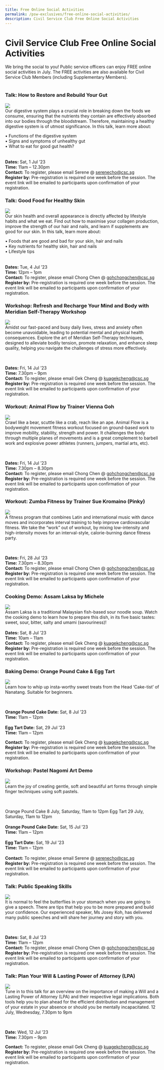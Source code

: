 ```yaml
---
title: Free Online Social Activities
permalink: /psw-exclusives/free-online-social-activities/
description: Civil Service Club Free Online Social Activities
---
```

# Civil Service Club Free Online Social Activities

We bring the social to you! Public service officers can enjoy FREE online social activities in July. The FREE activities are also available for Civil Service Club Members (including Supplementary Members). 
<br>
<br>



### Talk: How to Restore and Rebuild Your Gut 
![](/images/CSC_Social_Yoga.png)
<br>
Our digestive system plays a crucial role in breaking down the foods we consume, ensuring that the nutrients they contain are effectively absorbed into our bodies through the bloodstream. Therefore, maintaining a healthy digestive system is of utmost significance. In this talk, learn more about:

• Functions of the digestive system <br>
• Signs and symptoms of unhealthy gut <br>
• What to eat for good gut health?<br>
<br><br>
**Dates:** Sat, 1 Jul ’23 <br>**Time:** 11am – 12.30pm<br>**Contact:** To register, please email   Serene @ <a href="mailto:serenecho@csc.sg">serenecho@csc.sg</a> <br>**Register by:** Pre-registration is required one week before the session. The event link will be emailed to participants upon confirmation of your registration.



### Talk: Good Food for Healthy Skin
![](/images/CSC_Social_Yoga.png)
<br>
Our skin health and overall appearance is directly affected by lifestyle habits and what we eat. Find out how to maximise your collagen production, improve the strength of our hair and nails, and learn if supplements are good for our skin. In this talk, learn more about:

• Foods that are good and bad for your skin, hair and nails <br>
• Key nutrients for healthy skin, hair and nails  <br>
• Lifestyle tips<br>
<br><br>
**Dates:** Tue, 4 Jul ’23 <br>**Time:** 12pm – 1pm<br>**Contact:** To register, please email Chong Chen @ <a href="mailto:gohchongchen@csc.sg">gohchongchen@csc.sg</a> <br>**Register by:** Pre-registration is required one week before the session. The event link will be emailed to participants upon confirmation of your registration.


### Workshop: Refresh and Recharge Your Mind and Body with Meridian Self-Therapy Workshop
![](/images/CSC_Social_Yoga.png)
<br>
Amidst our fast-paced and busy daily lives, stress and anxiety often become unavoidable, leading to potential mental and physical health consequences. Explore the art of Meridian Self-Therapy techniques, designed to alleviate bodily tension, promote relaxation, and enhance sleep quality, helping you navigate the challenges of stress more effectively.

<br><br>
**Dates:** Fri, 14 Jul ’23 <br>**Time:** 7.30pm – 9pm<br>**Contact:** To register, please email Gek Cheng @ <a href="mailto:kuagekcheng@csc.sg">kuagekcheng@csc.sg</a> <br>**Register by:** Pre-registration is required one week before the session. The event link will be emailed to participants upon confirmation of your registration.



### Workout: Animal Flow by Trainer Vienna Goh
![](/images/CSC_Social_Yoga.png)
<br>
Crawl like a bear, scuttle like a crab, reach like an ape. Animal Flow is a bodyweight movement fitness workout focused on ground-based work to improve mobility, stability, strength and power. It challenges the body through multiple planes of movements and is a great complement to barbell work and explosive power athletes (runners, jumpers, martial arts, etc).

<br><br>
**Dates:** Fri, 14 Jul ’23 <br>**Time:** 7.30pm – 8.30pm<br>**Contact:** To register, please email Chong Chen @ <a href="mailto:gohchongchen@csc.sg">gohchongchen@csc.sg</a> <br>**Register by:** Pre-registration is required one week before the session. The event link will be emailed to participants upon confirmation of your registration.



### Workout: Zumba Fitness by Trainer Sue Kromaino (Pinky)
![](/images/CSC_Social_Yoga.png)
<br>
A fitness program that combines Latin and international music with dance moves and incorporates interval training to help improve cardiovascular fitness. We take the “work” out of workout, by mixing low-intensity and high-intensity moves for an interval-style, calorie-burning dance fitness party.

<br><br>
**Dates:** Fri, 28 Jul ’23 <br>**Time:** 7.30pm – 8.30pm<br>**Contact:** To register, please email Chong Chen @ <a href="mailto:gohchongchen@csc.sg">gohchongchen@csc.sg</a> <br>**Register by:** Pre-registration is required one week before the session. The event link will be emailed to participants upon confirmation of your registration.


### Cooking Demo: Assam Laksa by Michele
![](/images/CSC_Social_Yoga.png)
<br>
Assam Laksa is a traditional Malaysian fish-based sour noodle soup. Watch the cooking demo to learn how to prepare this dish, in its five basic tastes: sweet, sour, bitter, salty and umami (savouriness)!
<br><br>
**Dates:** Sat, 8 Jul ’23 <br>**Time:** 10am – 11am<br>**Contact:** To register, please email Gek Cheng @ <a href="mailto:kuagekcheng@csc.sg">kuagekcheng@csc.sg</a> <br>**Register by:** Pre-registration is required one week before the session. The event link will be emailed to participants upon confirmation of your registration.



### Baking Demo: Orange Pound Cake &amp; Egg Tart
![](/images/CSC_Social_Yoga.png)
<br>
Learn how to whip up insta-worthy sweet treats from the Head ‘Cake-tist’ of Nanatang. Suitable for beginners.

<br><br>
**Orange Pound Cake Date:** Sat, 8 Jul ’23 <br>**Time:** 11am – 12pm<br><br>**Egg Tart Date:** Sat, 29 Jul ’23 <br>**Time:** 11am – 12pm<br>

**Contact:** To register, please email Gek Cheng @ <a href="mailto:kuagekcheng@csc.sg">kuagekcheng@csc.sg</a> <br>**Register by:** Pre-registration is required one week before the session. The event link will be emailed to participants upon confirmation of your registration.


### Workshop: Pastel Nagomi Art Demo
![](/images/CSC_Social_Yoga.png)
<br>
Learn the joy of creating gentle, soft and beautiful art forms through simple finger techniques using soft pastels.

<br><br>
Orange Pound Cake 8 July, Saturday, 11am to 12pm Egg Tart 29 July, Saturday, 11am to 12pm
<br><br>
**Orange Pound Cake Date:** Sat, 15 Jul ’23 <br>**Time:** 11am – 12pm<br><br>**Egg Tart Date:** Sat, 19 Jul ’23 <br>**Time:** 11am – 12pm<br><br> 
**Contact:** To register, please email   Serene @ <a href="mailto:serenecho@csc.sg">serenecho@csc.sg</a> <br>**Register by:** Pre-registration is required one week before the session. The event link will be emailed to participants upon confirmation of your registration.



### Talk: Public Speaking Skills
![](/images/CSC_Social_Yoga.png)
<br>
It is normal to feel the butterflies in your stomach when you are going to give a speech. There are tips that help you to be more prepared and build your confidence. Our experienced speaker, Ms Josey Koh, has delivered many public speeches and will share her journey and story with you.

<br><br>
**Dates:** Sat, 8 Jul ’23 <br>**Time:** 11am – 12pm<br>**Contact:** To register, please email Chong Chen @ <a href="mailto:gohchongchen@csc.sg">gohchongchen@csc.sg</a> <br>**Register by:** Pre-registration is required one week before the session. The event link will be emailed to participants upon confirmation of your registration.



### Talk: Plan Your Will &amp; Lasting Power of Attorney (LPA)
![](/images/CSC_Social_Yoga.png)
<br>
Tune in to this talk for an overview on the importance of making a Will and a Lasting Power of Attorney (LPA) and their respective legal implications. Both tools help you to plan ahead for the efficient distribution and management of your estate in your absence or should you be mentally incapacitated. 12 July, Wednesday, 7.30pm to 9pm

<br><br>
**Date:** Wed, 12 Jul ’23 <br>**Time:** 7.30pm – 9pm<br>

**Contact:** To register, please email Gek Cheng @ <a href="mailto:kuagekcheng@csc.sg">kuagekcheng@csc.sg</a> <br>**Register by:** Pre-registration is required one week before the session. The event link will be emailed to participants upon confirmation of your registration.